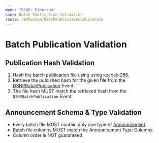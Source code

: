 ```yaml
---
menu: "DSNP: Ethereum"
name: Batch Publication Validation
route: /Ethereum/BatchPublicationValidation
---
```


# Batch Publication Validation

## Publication Hash Validation

1. Hash the batch publication file using using [keccak-256](https://keccak.team/files/Keccak-submission-3.pdf).
2. Retrieve the published hash for the given file from the [DSNPBatchPublication](/Ethereum/Publishing) Event.
3. The file hash MUST match the retrieved hash from the `DSNPBatchPublication` Event.

## Announcement Schema & Type Validation

- Every batch file MUST contain only one type of [Announcement](/Announcements/Overview#announcement-types).
- Batch file columns MUST match the Announcement Type Columns.
- Column order is NOT guaranteed
